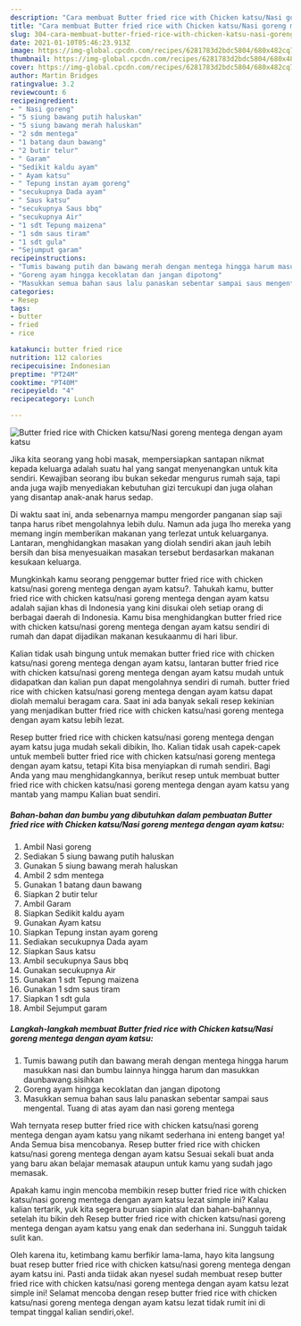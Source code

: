 ```yaml
---
description: "Cara membuat Butter fried rice with Chicken katsu/Nasi goreng mentega dengan ayam katsu yang enak Untuk Jualan"
title: "Cara membuat Butter fried rice with Chicken katsu/Nasi goreng mentega dengan ayam katsu yang enak Untuk Jualan"
slug: 304-cara-membuat-butter-fried-rice-with-chicken-katsu-nasi-goreng-mentega-dengan-ayam-katsu-yang-enak-untuk-jualan
date: 2021-01-10T05:46:23.913Z
image: https://img-global.cpcdn.com/recipes/6281783d2bdc5804/680x482cq70/butter-fried-rice-with-chicken-katsunasi-goreng-mentega-dengan-ayam-katsu-foto-resep-utama.jpg
thumbnail: https://img-global.cpcdn.com/recipes/6281783d2bdc5804/680x482cq70/butter-fried-rice-with-chicken-katsunasi-goreng-mentega-dengan-ayam-katsu-foto-resep-utama.jpg
cover: https://img-global.cpcdn.com/recipes/6281783d2bdc5804/680x482cq70/butter-fried-rice-with-chicken-katsunasi-goreng-mentega-dengan-ayam-katsu-foto-resep-utama.jpg
author: Martin Bridges
ratingvalue: 3.2
reviewcount: 6
recipeingredient:
- " Nasi goreng"
- "5 siung bawang putih haluskan"
- "5 siung bawang merah haluskan"
- "2 sdm mentega"
- "1 batang daun bawang"
- "2 butir telur"
- " Garam"
- "Sedikit kaldu ayam"
- " Ayam katsu"
- " Tepung instan ayam goreng"
- "secukupnya Dada ayam"
- " Saus katsu"
- "secukupnya Saus bbq"
- "secukupnya Air"
- "1 sdt Tepung maizena"
- "1 sdm saus tiram"
- "1 sdt gula"
- "Sejumput garam"
recipeinstructions:
- "Tumis bawang putih dan bawang merah dengan mentega hingga harum masukkan nasi dan bumbu lainnya hingga harum dan masukkan daunbawang.sisihkan"
- "Goreng ayam hingga kecoklatan dan jangan dipotong"
- "Masukkan semua bahan saus lalu panaskan sebentar sampai saus mengental. Tuang di atas ayam dan nasi goreng mentega"
categories:
- Resep
tags:
- butter
- fried
- rice

katakunci: butter fried rice 
nutrition: 112 calories
recipecuisine: Indonesian
preptime: "PT24M"
cooktime: "PT40M"
recipeyield: "4"
recipecategory: Lunch

---
```



![Butter fried rice with Chicken katsu/Nasi goreng mentega dengan ayam katsu](https://img-global.cpcdn.com/recipes/6281783d2bdc5804/680x482cq70/butter-fried-rice-with-chicken-katsunasi-goreng-mentega-dengan-ayam-katsu-foto-resep-utama.jpg)

Jika kita seorang yang hobi masak, mempersiapkan santapan nikmat kepada keluarga adalah suatu hal yang sangat menyenangkan untuk kita sendiri. Kewajiban seorang ibu bukan sekedar mengurus rumah saja, tapi anda juga wajib menyediakan kebutuhan gizi tercukupi dan juga olahan yang disantap anak-anak harus sedap.

Di waktu  saat ini, anda sebenarnya mampu mengorder panganan siap saji tanpa harus ribet mengolahnya lebih dulu. Namun ada juga lho mereka yang memang ingin memberikan makanan yang terlezat untuk keluarganya. Lantaran, menghidangkan masakan yang diolah sendiri akan jauh lebih bersih dan bisa menyesuaikan masakan tersebut berdasarkan makanan kesukaan keluarga. 



Mungkinkah kamu seorang penggemar butter fried rice with chicken katsu/nasi goreng mentega dengan ayam katsu?. Tahukah kamu, butter fried rice with chicken katsu/nasi goreng mentega dengan ayam katsu adalah sajian khas di Indonesia yang kini disukai oleh setiap orang di berbagai daerah di Indonesia. Kamu bisa menghidangkan butter fried rice with chicken katsu/nasi goreng mentega dengan ayam katsu sendiri di rumah dan dapat dijadikan makanan kesukaanmu di hari libur.

Kalian tidak usah bingung untuk memakan butter fried rice with chicken katsu/nasi goreng mentega dengan ayam katsu, lantaran butter fried rice with chicken katsu/nasi goreng mentega dengan ayam katsu mudah untuk didapatkan dan kalian pun dapat mengolahnya sendiri di rumah. butter fried rice with chicken katsu/nasi goreng mentega dengan ayam katsu dapat diolah memalui beragam cara. Saat ini ada banyak sekali resep kekinian yang menjadikan butter fried rice with chicken katsu/nasi goreng mentega dengan ayam katsu lebih lezat.

Resep butter fried rice with chicken katsu/nasi goreng mentega dengan ayam katsu juga mudah sekali dibikin, lho. Kalian tidak usah capek-capek untuk membeli butter fried rice with chicken katsu/nasi goreng mentega dengan ayam katsu, tetapi Kita bisa menyiapkan di rumah sendiri. Bagi Anda yang mau menghidangkannya, berikut resep untuk membuat butter fried rice with chicken katsu/nasi goreng mentega dengan ayam katsu yang mantab yang mampu Kalian buat sendiri.

<!--inarticleads1-->

##### Bahan-bahan dan bumbu yang dibutuhkan dalam pembuatan Butter fried rice with Chicken katsu/Nasi goreng mentega dengan ayam katsu:

1. Ambil  Nasi goreng
1. Sediakan 5 siung bawang putih haluskan
1. Gunakan 5 siung bawang merah haluskan
1. Ambil 2 sdm mentega
1. Gunakan 1 batang daun bawang
1. Siapkan 2 butir telur
1. Ambil  Garam
1. Siapkan Sedikit kaldu ayam
1. Gunakan  Ayam katsu
1. Siapkan  Tepung instan ayam goreng
1. Sediakan secukupnya Dada ayam
1. Siapkan  Saus katsu
1. Ambil secukupnya Saus bbq
1. Gunakan secukupnya Air
1. Gunakan 1 sdt Tepung maizena
1. Gunakan 1 sdm saus tiram
1. Siapkan 1 sdt gula
1. Ambil Sejumput garam




<!--inarticleads2-->

##### Langkah-langkah membuat Butter fried rice with Chicken katsu/Nasi goreng mentega dengan ayam katsu:

1. Tumis bawang putih dan bawang merah dengan mentega hingga harum masukkan nasi dan bumbu lainnya hingga harum dan masukkan daunbawang.sisihkan
1. Goreng ayam hingga kecoklatan dan jangan dipotong
1. Masukkan semua bahan saus lalu panaskan sebentar sampai saus mengental. Tuang di atas ayam dan nasi goreng mentega




Wah ternyata resep butter fried rice with chicken katsu/nasi goreng mentega dengan ayam katsu yang nikamt sederhana ini enteng banget ya! Anda Semua bisa mencobanya. Resep butter fried rice with chicken katsu/nasi goreng mentega dengan ayam katsu Sesuai sekali buat anda yang baru akan belajar memasak ataupun untuk kamu yang sudah jago memasak.

Apakah kamu ingin mencoba membikin resep butter fried rice with chicken katsu/nasi goreng mentega dengan ayam katsu lezat simple ini? Kalau kalian tertarik, yuk kita segera buruan siapin alat dan bahan-bahannya, setelah itu bikin deh Resep butter fried rice with chicken katsu/nasi goreng mentega dengan ayam katsu yang enak dan sederhana ini. Sungguh taidak sulit kan. 

Oleh karena itu, ketimbang kamu berfikir lama-lama, hayo kita langsung buat resep butter fried rice with chicken katsu/nasi goreng mentega dengan ayam katsu ini. Pasti anda tiidak akan nyesel sudah membuat resep butter fried rice with chicken katsu/nasi goreng mentega dengan ayam katsu lezat simple ini! Selamat mencoba dengan resep butter fried rice with chicken katsu/nasi goreng mentega dengan ayam katsu lezat tidak rumit ini di tempat tinggal kalian sendiri,oke!.

